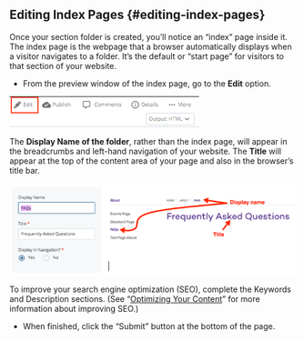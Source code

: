 ## Editing Index Pages {#editing-index-pages}

Once your section folder is created, you’ll notice an “index” page inside it. The index page is the webpage that a browser automatically displays when a visitor navigates to a folder. It’s the default or “start page” for visitors to that section of your website.

*   From the preview window of the index page, go to the **Edit** option.

![105-1](../assets/105-1.tiff)

The **Display Name of the folder**, rather than the index page, will appear in the breadcrumbs and left-hand navigation of your website. The **Title** will appear at the top of the content area of your page and also in the browser’s title bar.

![106](../assets/106.png)

To improve your search engine optimization (SEO), complete the Keywords and Description sections. (See “[Optimizing Your Content](../module_5_other_helpful_tips/creating_line_or_paragraph_breaks.md)” for more information about improving SEO.)

*   When finished, click the “Submit” button at the bottom of the page.